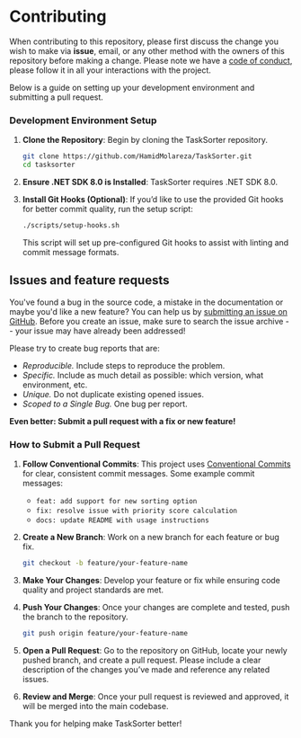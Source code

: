 # Contributing

When contributing to this repository, please first discuss the change you wish to make via **issue**, email, or any
other
method with the owners of this repository before making a change. Please note we have
a [code of conduct](CODE_OF_CONDUCT.md), please follow it in all your interactions with the project.

Below is a guide on setting up your development environment and submitting a pull request.

### Development Environment Setup

1. **Clone the Repository**: Begin by cloning the TaskSorter repository.

   ```bash
   git clone https://github.com/HamidMolareza/TaskSorter.git
   cd tasksorter
   ```

2. **Ensure .NET SDK 8.0 is Installed**: TaskSorter requires .NET SDK 8.0.

3. **Install Git Hooks (Optional)**: If you’d like to use the provided Git hooks for better commit quality, run the
   setup script:

   ```bash
   ./scripts/setup-hooks.sh
   ```

   This script will set up pre-configured Git hooks to assist with linting and commit message formats.

## Issues and feature requests

You've found a bug in the source code, a mistake in the documentation or maybe you'd like a new feature? You can help us
by [submitting an issue on GitHub](https://github.com/GITHUB_USERNAME/REPO_SLUG/issues). Before you create an issue,
make sure to search the issue archive -- your issue may have already been addressed!

Please try to create bug reports that are:

- _Reproducible._ Include steps to reproduce the problem.
- _Specific._ Include as much detail as possible: which version, what environment, etc.
- _Unique._ Do not duplicate existing opened issues.
- _Scoped to a Single Bug._ One bug per report.

**Even better: Submit a pull request with a fix or new feature!**

### How to Submit a Pull Request

1. **Follow Conventional Commits**: This project uses [Conventional Commits](https://www.conventionalcommits.org/) for
   clear, consistent commit messages. Some example commit messages:

    - `feat: add support for new sorting option`
    - `fix: resolve issue with priority score calculation`
    - `docs: update README with usage instructions`

2. **Create a New Branch**: Work on a new branch for each feature or bug fix.

   ```bash
   git checkout -b feature/your-feature-name
   ```

3. **Make Your Changes**: Develop your feature or fix while ensuring code quality and project standards are met.

4. **Push Your Changes**: Once your changes are complete and tested, push the branch to the repository.

   ```bash
   git push origin feature/your-feature-name
   ```

5. **Open a Pull Request**: Go to the repository on GitHub, locate your newly pushed branch, and create a pull request.
   Please include a clear description of the changes you’ve made and reference any related issues.

6. **Review and Merge**: Once your pull request is reviewed and approved, it will be merged into the main codebase.

Thank you for helping make TaskSorter better!